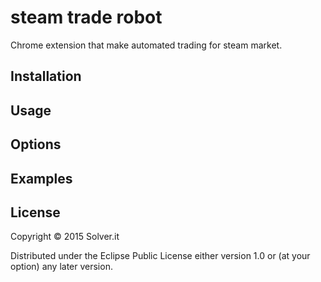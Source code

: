 # steam trade robot
Chrome extension that make automated trading for steam market.


## Installation



## Usage



## Options


## Examples



## License

Copyright © 2015 Solver.it

Distributed under the Eclipse Public License either version 1.0 or (at
your option) any later version.
